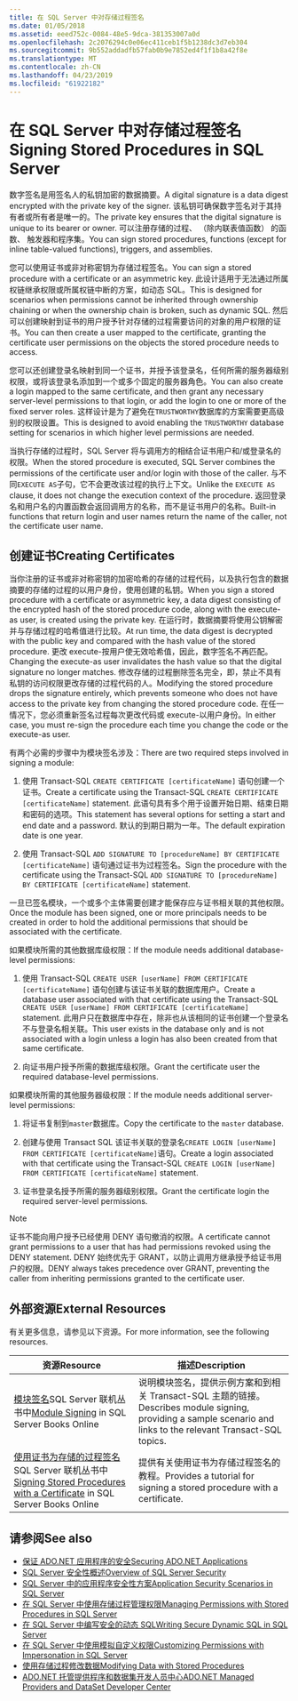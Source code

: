 ```yaml
---
title: 在 SQL Server 中对存储过程签名
ms.date: 01/05/2018
ms.assetid: eeed752c-0084-48e5-9dca-381353007a0d
ms.openlocfilehash: 2c2076294c0e06ec411ceb1f5b1238dc3d7eb304
ms.sourcegitcommit: 9b552addadfb57fab0b9e7852ed4f1f1b8a42f8e
ms.translationtype: MT
ms.contentlocale: zh-CN
ms.lasthandoff: 04/23/2019
ms.locfileid: "61922182"
---
```

# <a name="signing-stored-procedures-in-sql-server"></a><span data-ttu-id="08d69-102">在 SQL Server 中对存储过程签名</span><span class="sxs-lookup"><span data-stu-id="08d69-102">Signing Stored Procedures in SQL Server</span></span>
 <span data-ttu-id="08d69-103">数字签名是用签名人的私钥加密的数据摘要。</span><span class="sxs-lookup"><span data-stu-id="08d69-103">A digital signature is a data digest encrypted with the private key of the signer.</span></span> <span data-ttu-id="08d69-104">该私钥可确保数字签名对于其持有者或所有者是唯一的。</span><span class="sxs-lookup"><span data-stu-id="08d69-104">The private key ensures that the digital signature is unique to its bearer or owner.</span></span> <span data-ttu-id="08d69-105">可以注册存储的过程、 （除内联表值函数） 的函数、 触发器和程序集。</span><span class="sxs-lookup"><span data-stu-id="08d69-105">You can sign stored procedures, functions (except for inline table-valued functions), triggers, and assemblies.</span></span>  
  
 <span data-ttu-id="08d69-106">您可以使用证书或非对称密钥为存储过程签名。</span><span class="sxs-lookup"><span data-stu-id="08d69-106">You can sign a stored procedure with a certificate or an asymmetric key.</span></span> <span data-ttu-id="08d69-107">此设计适用于无法通过所属权链继承权限或所属权链中断的方案，如动态 SQL。</span><span class="sxs-lookup"><span data-stu-id="08d69-107">This is designed for scenarios when permissions cannot be inherited through ownership chaining or when the ownership chain is broken, such as dynamic SQL.</span></span> <span data-ttu-id="08d69-108">然后可以创建映射到证书的用户授予针对存储的过程需要访问的对象的用户权限的证书。</span><span class="sxs-lookup"><span data-stu-id="08d69-108">You can then create a user mapped to the certificate, granting the certificate user permissions on the objects the stored procedure needs to access.</span></span>  

 <span data-ttu-id="08d69-109">您可以还创建登录名映射到同一个证书，并授予该登录名，任何所需的服务器级别权限，或将该登录名添加到一个或多个固定的服务器角色。</span><span class="sxs-lookup"><span data-stu-id="08d69-109">You can also create a login mapped to the same certificate, and then grant any necessary server-level permissions to that login, or add the login to one or more of the fixed server roles.</span></span> <span data-ttu-id="08d69-110">这样设计是为了避免在`TRUSTWORTHY`数据库的方案需要更高级别的权限设置。</span><span class="sxs-lookup"><span data-stu-id="08d69-110">This is designed to avoid enabling the `TRUSTWORTHY` database setting for scenarios in which higher level permissions are needed.</span></span>  
  
 <span data-ttu-id="08d69-111">当执行存储的过程时，SQL Server 将与调用方的相结合证书用户和/或登录名的权限。</span><span class="sxs-lookup"><span data-stu-id="08d69-111">When the stored procedure is executed, SQL Server combines the permissions of the certificate user and/or login with those of the caller.</span></span> <span data-ttu-id="08d69-112">与不同`EXECUTE AS`子句，它不会更改该过程的执行上下文。</span><span class="sxs-lookup"><span data-stu-id="08d69-112">Unlike the `EXECUTE AS` clause, it does not change the execution context of the procedure.</span></span> <span data-ttu-id="08d69-113">返回登录名和用户名的内置函数会返回调用方的名称，而不是证书用户的名称。</span><span class="sxs-lookup"><span data-stu-id="08d69-113">Built-in functions that return login and user names return the name of the caller, not the certificate user name.</span></span>  
  
## <a name="creating-certificates"></a><span data-ttu-id="08d69-114">创建证书</span><span class="sxs-lookup"><span data-stu-id="08d69-114">Creating Certificates</span></span>  
 <span data-ttu-id="08d69-115">当你注册的证书或非对称密钥的加密哈希的存储的过程代码，以及执行包含的数据摘要的存储的过程的以用户身份，使用创建的私钥。</span><span class="sxs-lookup"><span data-stu-id="08d69-115">When you sign a stored procedure with a certificate or asymmetric key, a data digest consisting of the encrypted hash of the stored procedure code, along with the execute-as user, is created using the private key.</span></span> <span data-ttu-id="08d69-116">在运行时，数据摘要将使用公钥解密并与存储过程的哈希值进行比较。</span><span class="sxs-lookup"><span data-stu-id="08d69-116">At run time, the data digest is decrypted with the public key and compared with the hash value of the stored procedure.</span></span> <span data-ttu-id="08d69-117">更改 execute-按用户使无效哈希值，因此，数字签名不再匹配。</span><span class="sxs-lookup"><span data-stu-id="08d69-117">Changing the execute-as user invalidates the hash value so that the digital signature no longer matches.</span></span> <span data-ttu-id="08d69-118">修改存储的过程删除签名完全，即，禁止不具有私钥的访问权限更改存储的过程代码的人。</span><span class="sxs-lookup"><span data-stu-id="08d69-118">Modifying the stored procedure drops the signature entirely, which prevents someone who does not have access to the private key from changing the stored procedure code.</span></span> <span data-ttu-id="08d69-119">在任一情况下，您必须重新签名过程每次更改代码或 execute-以用户身份。</span><span class="sxs-lookup"><span data-stu-id="08d69-119">In either case, you must re-sign the procedure each time you change the code or the execute-as user.</span></span>  
  
 <span data-ttu-id="08d69-120">有两个必需的步骤中为模块签名涉及：</span><span class="sxs-lookup"><span data-stu-id="08d69-120">There are two required steps involved in signing a module:</span></span>  
  
1. <span data-ttu-id="08d69-121">使用 Transact-SQL `CREATE CERTIFICATE [certificateName]` 语句创建一个证书。</span><span class="sxs-lookup"><span data-stu-id="08d69-121">Create a certificate using the Transact-SQL `CREATE CERTIFICATE [certificateName]` statement.</span></span> <span data-ttu-id="08d69-122">此语句具有多个用于设置开始日期、结束日期和密码的选项。</span><span class="sxs-lookup"><span data-stu-id="08d69-122">This statement has several options for setting a start and end date and a password.</span></span> <span data-ttu-id="08d69-123">默认的到期日期为一年。</span><span class="sxs-lookup"><span data-stu-id="08d69-123">The default expiration date is one year.</span></span>  
  
1. <span data-ttu-id="08d69-124">使用 Transact-SQL `ADD SIGNATURE TO [procedureName] BY CERTIFICATE [certificateName]` 语句通过证书为过程签名。</span><span class="sxs-lookup"><span data-stu-id="08d69-124">Sign the procedure with the certificate using the Transact-SQL `ADD SIGNATURE TO [procedureName] BY CERTIFICATE [certificateName]` statement.</span></span>  

<span data-ttu-id="08d69-125">一旦已签名模块，一个或多个主体需要创建才能保存应与证书相关联的其他权限。</span><span class="sxs-lookup"><span data-stu-id="08d69-125">Once the module has been signed, one or more principals needs to be created in order to hold the additional permissions that should be associated with the certificate.</span></span>  

<span data-ttu-id="08d69-126">如果模块所需的其他数据库级权限：</span><span class="sxs-lookup"><span data-stu-id="08d69-126">If the module needs additional database-level permissions:</span></span>  
  
1. <span data-ttu-id="08d69-127">使用 Transact-SQL `CREATE USER [userName] FROM CERTIFICATE [certificateName]` 语句创建与该证书关联的数据库用户。</span><span class="sxs-lookup"><span data-stu-id="08d69-127">Create a database user associated with that certificate using the Transact-SQL `CREATE USER [userName] FROM CERTIFICATE [certificateName]` statement.</span></span> <span data-ttu-id="08d69-128">此用户只在数据库中存在，除非也从该相同的证书创建一个登录名不与登录名相关联。</span><span class="sxs-lookup"><span data-stu-id="08d69-128">This user exists in the database only and is not associated with a login unless a login has also been created from that same certificate.</span></span>  
  
1. <span data-ttu-id="08d69-129">向证书用户授予所需的数据库级权限。</span><span class="sxs-lookup"><span data-stu-id="08d69-129">Grant the certificate user the required database-level permissions.</span></span>  
  
<span data-ttu-id="08d69-130">如果模块所需的其他服务器级权限：</span><span class="sxs-lookup"><span data-stu-id="08d69-130">If the module needs additional server-level permissions:</span></span>  
  
1. <span data-ttu-id="08d69-131">将证书复制到`master`数据库。</span><span class="sxs-lookup"><span data-stu-id="08d69-131">Copy the certificate to the `master` database.</span></span>  
 
1. <span data-ttu-id="08d69-132">创建与使用 Transact SQL 该证书关联的登录名`CREATE LOGIN [userName] FROM CERTIFICATE [certificateName]`语句。</span><span class="sxs-lookup"><span data-stu-id="08d69-132">Create a login associated with that certificate using the Transact-SQL `CREATE LOGIN [userName] FROM CERTIFICATE [certificateName]` statement.</span></span>  
  
1. <span data-ttu-id="08d69-133">证书登录名授予所需的服务器级别权限。</span><span class="sxs-lookup"><span data-stu-id="08d69-133">Grant the certificate login the required server-level permissions.</span></span>  
  
> [!NOTE]  
>  <span data-ttu-id="08d69-134">证书不能向用户授予已经使用 DENY 语句撤消的权限。</span><span class="sxs-lookup"><span data-stu-id="08d69-134">A certificate cannot grant permissions to a user that has had permissions revoked using the DENY statement.</span></span> <span data-ttu-id="08d69-135">DENY 始终优先于 GRANT，以防止调用方继承授予给证书用户的权限。</span><span class="sxs-lookup"><span data-stu-id="08d69-135">DENY always takes precedence over GRANT, preventing the caller from inheriting permissions granted to the certificate user.</span></span>  
  
## <a name="external-resources"></a><span data-ttu-id="08d69-136">外部资源</span><span class="sxs-lookup"><span data-stu-id="08d69-136">External Resources</span></span>  
 <span data-ttu-id="08d69-137">有关更多信息，请参见以下资源。</span><span class="sxs-lookup"><span data-stu-id="08d69-137">For more information, see the following resources.</span></span>  
  
|<span data-ttu-id="08d69-138">资源</span><span class="sxs-lookup"><span data-stu-id="08d69-138">Resource</span></span>|<span data-ttu-id="08d69-139">描述</span><span class="sxs-lookup"><span data-stu-id="08d69-139">Description</span></span>|  
|--------------|-----------------|  
|<span data-ttu-id="08d69-140">[模块签名](https://go.microsoft.com/fwlink/?LinkId=98590)SQL Server 联机丛书中</span><span class="sxs-lookup"><span data-stu-id="08d69-140">[Module Signing](https://go.microsoft.com/fwlink/?LinkId=98590) in SQL Server Books Online</span></span>|<span data-ttu-id="08d69-141">说明模块签名，提供示例方案和到相关 Transact-SQL 主题的链接。</span><span class="sxs-lookup"><span data-stu-id="08d69-141">Describes module signing, providing a sample scenario and links to the relevant Transact-SQL topics.</span></span>|  
|<span data-ttu-id="08d69-142">[使用证书为存储的过程签名](/sql/relational-databases/tutorial-signing-stored-procedures-with-a-certificate)SQL Server 联机丛书中</span><span class="sxs-lookup"><span data-stu-id="08d69-142">[Signing Stored Procedures with a Certificate](/sql/relational-databases/tutorial-signing-stored-procedures-with-a-certificate) in SQL Server Books Online</span></span>|<span data-ttu-id="08d69-143">提供有关使用证书为存储过程签名的教程。</span><span class="sxs-lookup"><span data-stu-id="08d69-143">Provides a tutorial for signing a stored procedure with a certificate.</span></span>|  
  
## <a name="see-also"></a><span data-ttu-id="08d69-144">请参阅</span><span class="sxs-lookup"><span data-stu-id="08d69-144">See also</span></span>

- [<span data-ttu-id="08d69-145">保证 ADO.NET 应用程序的安全</span><span class="sxs-lookup"><span data-stu-id="08d69-145">Securing ADO.NET Applications</span></span>](../../../../../docs/framework/data/adonet/securing-ado-net-applications.md)
- [<span data-ttu-id="08d69-146">SQL Server 安全性概述</span><span class="sxs-lookup"><span data-stu-id="08d69-146">Overview of SQL Server Security</span></span>](../../../../../docs/framework/data/adonet/sql/overview-of-sql-server-security.md)
- [<span data-ttu-id="08d69-147">SQL Server 中的应用程序安全性方案</span><span class="sxs-lookup"><span data-stu-id="08d69-147">Application Security Scenarios in SQL Server</span></span>](../../../../../docs/framework/data/adonet/sql/application-security-scenarios-in-sql-server.md)
- [<span data-ttu-id="08d69-148">在 SQL Server 中使用存储过程管理权限</span><span class="sxs-lookup"><span data-stu-id="08d69-148">Managing Permissions with Stored Procedures in SQL Server</span></span>](../../../../../docs/framework/data/adonet/sql/managing-permissions-with-stored-procedures-in-sql-server.md)
- [<span data-ttu-id="08d69-149">在 SQL Server 中编写安全的动态 SQL</span><span class="sxs-lookup"><span data-stu-id="08d69-149">Writing Secure Dynamic SQL in SQL Server</span></span>](../../../../../docs/framework/data/adonet/sql/writing-secure-dynamic-sql-in-sql-server.md)
- [<span data-ttu-id="08d69-150">在 SQL Server 中使用模拟自定义权限</span><span class="sxs-lookup"><span data-stu-id="08d69-150">Customizing Permissions with Impersonation in SQL Server</span></span>](../../../../../docs/framework/data/adonet/sql/customizing-permissions-with-impersonation-in-sql-server.md)
- [<span data-ttu-id="08d69-151">使用存储过程修改数据</span><span class="sxs-lookup"><span data-stu-id="08d69-151">Modifying Data with Stored Procedures</span></span>](../../../../../docs/framework/data/adonet/modifying-data-with-stored-procedures.md)
- [<span data-ttu-id="08d69-152">ADO.NET 托管提供程序和数据集开发人员中心</span><span class="sxs-lookup"><span data-stu-id="08d69-152">ADO.NET Managed Providers and DataSet Developer Center</span></span>](https://go.microsoft.com/fwlink/?LinkId=217917)
